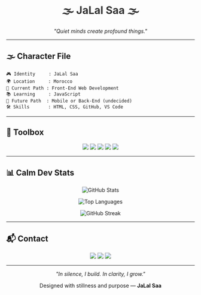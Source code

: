 <h1 align="center" style="color:#333;">🌫️ JaLal Saa 🌫️</h1>

<p align="center"><em>"Quiet minds create profound things."</em></p>

---

## 🌫️ Character File

```
🎮 Identity     : JaLal Saa
🌍 Location     : Morocco
🌱 Current Path : Front-End Web Development
📚 Learning     : JavaScript
🧠 Future Path  : Mobile or Back-End (undecided)
🛠️ Skills       : HTML, CSS, GitHub, VS Code
```

---

## 🧰 Toolbox

<p align="center">
  <img src="https://img.shields.io/badge/HTML-E5E5E5?style=for-the-badge&logo=html5&logoColor=black" />
  <img src="https://img.shields.io/badge/CSS-CFCFCF?style=for-the-badge&logo=css3&logoColor=black" />
  <img src="https://img.shields.io/badge/JavaScript-F0DB4F?style=for-the-badge&logo=javascript&logoColor=black" />
  <img src="https://img.shields.io/badge/VS_Code-CCCCCC?style=for-the-badge&logo=visual-studio-code&logoColor=black" />
  <img src="https://img.shields.io/badge/GitHub-999999?style=for-the-badge&logo=github&logoColor=white" />
</p>

---

## 📊 Calm Dev Stats

<p align="center">
  <img src="https://github-readme-stats.vercel.app/api?username=JaLalSaa&show_icons=true&theme=graywhite&hide_border=true" alt="GitHub Stats" />
</p>

<p align="center">
  <img src="https://github-readme-stats.vercel.app/api/top-langs/?username=JaLalSaa&layout=compact&theme=graywhite&hide_border=true" alt="Top Languages" />
</p>

<p align="center">
  <img src="https://github-readme-streak-stats.herokuapp.com/?user=JaLalSaa&theme=graywhite&hide_border=true" alt="GitHub Streak" />
</p>

---

## 📬 Contact

<p align="center">
  <a href="mailto:jalalsadeq724@gmail.com"><img src="https://img.shields.io/badge/email-EAEAEA?style=for-the-badge&logo=gmail&logoColor=black" /></a>
  <a href="https://instagram.com/nerix_v0"><img src="https://img.shields.io/badge/Instagram-CFCFCF?style=for-the-badge&logo=instagram&logoColor=black" /></a>
  <a href="https://github.com/JaLalSaa"><img src="https://img.shields.io/badge/GitHub-BBB?style=for-the-badge&logo=github&logoColor=white" /></a>
</p>

---

<p align="center"><em>"In silence, I build. In clarity, I grow."</em></p>
<p align="center">Designed with stillness and purpose — <strong>JaLal Saa</strong></p>